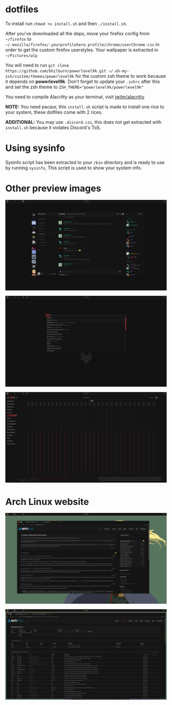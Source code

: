 # dotfiles
To install run `chmod +x install.sh` and then `./install.sh`.

After you've downloaded all the deps, move your firefox config from `~/firefox` to `~/.mozilla/firefox/.yourprofilehere.profile/chrome/userChrome.css` in order to get the custom firefox userstyles.
Your wallpaper is extracted in `~/Pictures/wlp`

You will need to run `git clone https://github.com/bhilburn/powerlevel9k.git ~/.oh-my-zsh/custom/themes/powerlevel9k` for the custom zsh theme to work because it depends on **powerlevel9k**.
Don't forget to update your `.zshrc` after this and set the zsh theme to `ZSH_THEME="powerlevel9k/powerlevel9k"` <br />

You need to compile Alacritty as your terminal, visit [jwilm/alacritty](https://github.com/jwilm/alacritty)

**NOTE:** You need pacaur, this `install.sh` script is made to install one rice to your system, these dotfiles come with 2 rices.

**ADDITIONAL:** You may use `.discord.css`, this does not get extracted with `install.sh` because it violates Discord's ToS.

# Using sysinfo
Sysinfo script has been extracted to your `/bin` directory and is ready to use by running `sysinfo`,
This script is used to show your system info.

# Other preview images
![img2](https://raw.githubusercontent.com/Vixtron/dotfiles/master/Images/deerdiscord.png)

![img3](https://raw.githubusercontent.com/Vixtron/dotfiles/master/Images/deerrofi.png)

![img4](https://raw.githubusercontent.com/Vixtron/dotfiles/master/Images/deereq.png)

# Arch Linux website

![img5](https://raw.githubusercontent.com/Vixtron/dotfiles/master/Images/archwiki1.png)

![img6](https://raw.githubusercontent.com/Vixtron/dotfiles/master/Images/archwiki2.png)
